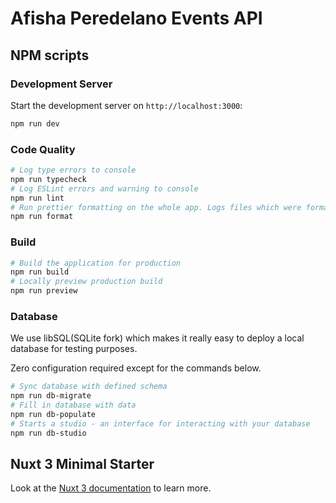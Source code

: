 # Afisha Peredelano Events API

## NPM scripts

### Development Server

Start the development server on `http://localhost:3000`:

```bash
npm run dev
```

### Code Quality

```bash
# Log type errors to console
npm run typecheck
# Log ESLint errors and warning to console
npm run lint
# Run prettier formatting on the whole app. Logs files which were formatted
npm run format
```

### Build

```bash
# Build the application for production
npm run build
# Locally preview production build
npm run preview
```

### Database

We use libSQL(SQLite fork) which makes it really easy to deploy a local database for testing purposes.

Zero configuration required except for the commands below.

```bash
# Sync database with defined schema
npm run db-migrate
# Fill in database with data
npm run db-populate
# Starts a studio - an interface for interacting with your database
npm run db-studio
```

## Nuxt 3 Minimal Starter

Look at the [Nuxt 3 documentation](https://nuxt.com/docs/getting-started/introduction) to learn more.
